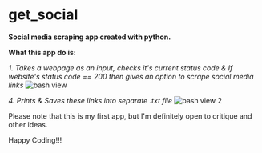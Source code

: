 # get_social

**Social media scraping app created with python.**

**What this app do is:**

*1. Takes a webpage as an input, checks it's current status code & If website's status code == 200 then gives an option to scrape social media links*
![bash view](gifs/type_website_url.gif)

*4. Prints & Saves these links into separate .txt file*
![bash view 2](gifs/download_social_links.gif)

Please note that this is my first app, but I'm definitely open to critique and other ideas.

Happy Coding!!!
